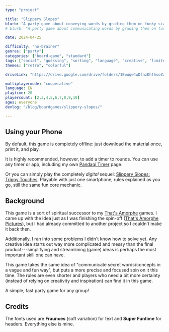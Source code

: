 ```yaml
---
type: "project"

title: "Slippery Slopes"
blurb: "A party game about conveying words by grading them on funky scales. How do you communicate PIZZA when you only have hot-cold, heavy-light and dry-wet?"
# blurb: "A party game about communicating words by grading them on funky scales."

date: 2024-04-25

difficulty: "no-brainer"
genres: ["party"]
categories: ["board-game", "standard"]
tags: ["social", "guessing", "sorting", "language", "creative", "limited-communication"]
themes: ["retro", "colorful"]

driveLink: "https://drive.google.com/drive/folders/1Ewuqw4wDfazKhfhsoZx-QLfkhGGiiJqM"

multiplayermode: "cooperative"
language: EN
playtime: 20
playercount: [2,3,4,5,6,7,8,9,10]
ages: everyone
devlog: "/blog/boardgames/slippery-slopes/"

---
```


## Using your Phone

By default, this game is completely offline: just download the material once, print it, and play.

It is highly recommended, however, to add a timer to rounds. You can use any timer or app, including my own [Pandaqi Timer](https://pandaqi.com/tools/timer) page.

Or you can simply play the completely _digital_ sequel: [Slippery Slopes: Trippy Touches](https://pandaqi.com/slippery-slopes-trippy-touches/). Playable with just one smartphone, rules explained as you go, still the same fun core mechanic.

## Background

This game is a sort of spiritual successor to my [That's Amorphe](https://pandaqi.com/thats-amorphe) games. I came up with the idea just as I was finishing the spin-off ([That's Amorphe Pictures](https://pandaqi.com/thats-amorphe-pictures)), but I had already committed to another project so I couldn't make it back then. 

Additionally, I ran into some problems I didn't know how to solve yet. Any creative idea starts out way more complicated and messy than the final product---simplifying and streamlining (game) ideas is perhaps the most important skill one can have.

This game takes the same idea of "communicate secret words/concepts in a vague and fun way", but puts a more precise and focused spin on it this time. The rules are even shorter and players who need a bit more certainty (instead of relying on creativity and inspiration) can find it in this game.

A simple, fast party game for any group!

## Credits

The fonts used are **Fraunces** (soft variation) for text and **Super Funtime** for headers. Everything else is mine.


